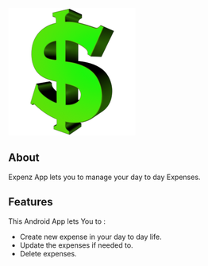 
 
 ![Expenz](app/assets/dollar_icon.png) 

  ## About
Expenz App lets you to manage your day to day Expenses. 

## Features
 This Android App lets You to :
 - Create new expense in your day to day life.
 - Update the expenses if needed to.
 - Delete expenses.
